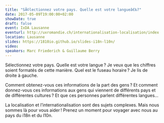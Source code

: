 ```yaml
---
title: "SÃ©lectionnez votre pays. Quelle est votre langueâ€‰?"
date: 2017-05-09T19:00:00+02:00
showDate: true
draft: false
event: IxDA Lausanne
eventurl: http://uxromandie.ch/internationalisation-localisation/index.html
location: Lausanne
slides: https://1810io.github.io/slides-i18n-l10n/
video:
speakers: Marc Friederich & Guillaume Berry
---
```

Sélectionnez votre pays. Quelle est votre langue ? Je veux que les chiffres soient formatés de cette manière. Quel est le fuseau horaire ? Je lis de droite à gauche.

Comment obtenez-vous ces informations de la part des gens ? Et comment donnez-vous ces informations aux gens qui viennent de différents pays et de différentes cultures ? Et que ces personnes parlent différentes langues…

La localisation et l’internationalisation sont des sujets complexes. Mais nous sommes là pour vous aider ! Prenez un moment pour voyager avec nous au pays du i18n et du l10n.
